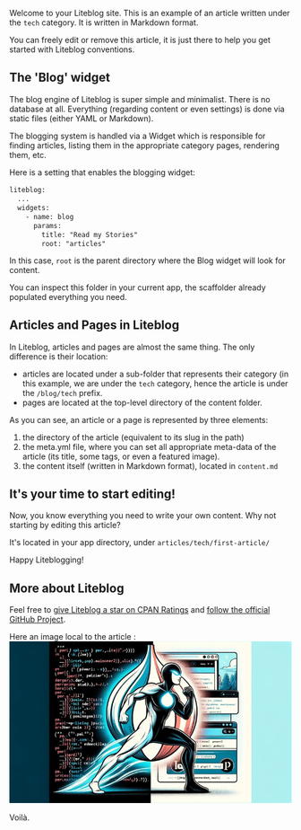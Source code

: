 
Welcome to your Liteblog site. This is an example of an article written under
the <code>tech</code> category. It is written in Markdown format.

You can freely edit or remove this article, it is just there to help you get
started with Liteblog conventions.

## The 'Blog' widget

The blog engine of Liteblog is super simple and minimalist. There is no database
at all. Everything (regarding content or even settings) is done via static files
(either YAML or Markdown).

The blogging system is handled via a Widget which is responsible for finding
articles, listing them in the appropriate category pages, rendering them, etc.

Here is a setting that enables the blogging widget: 

<pre><code class="yaml">liteblog:
  ...
  widgets:
    - name: blog
      params:
        title: "Read my Stories"
        root: "articles"
</code></pre>

In this case, <code>root</code> is the parent directory where the Blog widget
will look for content. 

You can inspect this folder in your current app, the scaffolder already
populated everything you need.

## Articles and Pages in Liteblog

In Liteblog, articles and pages are almost the same thing. The only difference
is their location:

  * articles are located under a sub-folder that represents their category (in
    this example, we are under the <code>tech</code> category, hence the article
    is under the <code>/blog/tech</code> prefix.
  * pages are located at the top-level directory of the content folder.

As you can see, an article or a page is represented by three elements: 

  1. the directory of the article (equivalent to its slug in the path)
  2. the meta.yml file, where you can set all appropriate meta-data of the
     article (its title, some tags, or even a featured image).
  3. the content itself (written in Markdown format), located in
     <code>content.md</code>

## It's your time to start editing!

Now, you know everything you need to write your own content. Why not starting by
editing this article? 

It's located in your app directory, under
<code>articles/tech/first-article/</code>

Happy Liteblogging!

## More about Liteblog

Feel free to [give Liteblog a star on CPAN Ratings](https://metacpan.org/dist/Dancer2-Plugin-LiteBlog) 
and [follow the official GitHub Project](https://github.com/sukria/Dancer2-Plugin-LiteBlog).

Here an image local to the article :
<img src="featured.jpg" />

Voilà.
